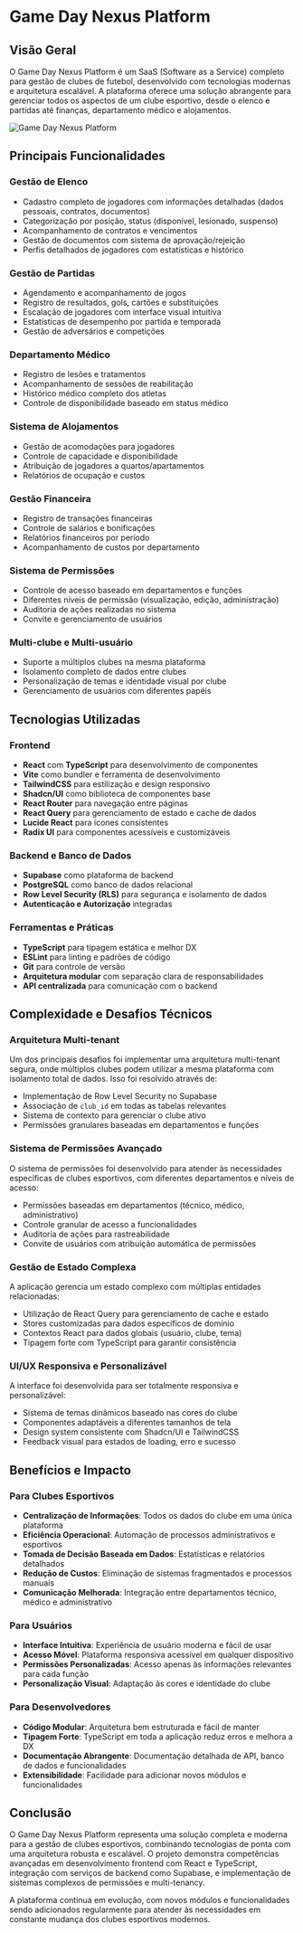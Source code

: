 # Game Day Nexus Platform

## Visão Geral

O Game Day Nexus Platform é um SaaS (Software as a Service) completo para gestão de clubes de futebol, desenvolvido com tecnologias modernas e arquitetura escalável. A plataforma oferece uma solução abrangente para gerenciar todos os aspectos de um clube esportivo, desde o elenco e partidas até finanças, departamento médico e alojamentos.

![Game Day Nexus Platform](https://via.placeholder.com/800x400?text=Game+Day+Nexus+Platform)

## Principais Funcionalidades

### Gestão de Elenco
- Cadastro completo de jogadores com informações detalhadas (dados pessoais, contratos, documentos)
- Categorização por posição, status (disponível, lesionado, suspenso)
- Acompanhamento de contratos e vencimentos
- Gestão de documentos com sistema de aprovação/rejeição
- Perfis detalhados de jogadores com estatísticas e histórico

### Gestão de Partidas
- Agendamento e acompanhamento de jogos
- Registro de resultados, gols, cartões e substituições
- Escalação de jogadores com interface visual intuitiva
- Estatísticas de desempenho por partida e temporada
- Gestão de adversários e competições

### Departamento Médico
- Registro de lesões e tratamentos
- Acompanhamento de sessões de reabilitação
- Histórico médico completo dos atletas
- Controle de disponibilidade baseado em status médico

### Sistema de Alojamentos
- Gestão de acomodações para jogadores
- Controle de capacidade e disponibilidade
- Atribuição de jogadores a quartos/apartamentos
- Relatórios de ocupação e custos

### Gestão Financeira
- Registro de transações financeiras
- Controle de salários e bonificações
- Relatórios financeiros por período
- Acompanhamento de custos por departamento

### Sistema de Permissões
- Controle de acesso baseado em departamentos e funções
- Diferentes níveis de permissão (visualização, edição, administração)
- Auditoria de ações realizadas no sistema
- Convite e gerenciamento de usuários

### Multi-clube e Multi-usuário
- Suporte a múltiplos clubes na mesma plataforma
- Isolamento completo de dados entre clubes
- Personalização de temas e identidade visual por clube
- Gerenciamento de usuários com diferentes papéis

## Tecnologias Utilizadas

### Frontend
- **React** com **TypeScript** para desenvolvimento de componentes
- **Vite** como bundler e ferramenta de desenvolvimento
- **TailwindCSS** para estilização e design responsivo
- **Shadcn/UI** como biblioteca de componentes base
- **React Router** para navegação entre páginas
- **React Query** para gerenciamento de estado e cache de dados
- **Lucide React** para ícones consistentes
- **Radix UI** para componentes acessíveis e customizáveis

### Backend e Banco de Dados
- **Supabase** como plataforma de backend
- **PostgreSQL** como banco de dados relacional
- **Row Level Security (RLS)** para segurança e isolamento de dados
- **Autenticação e Autorização** integradas

### Ferramentas e Práticas
- **TypeScript** para tipagem estática e melhor DX
- **ESLint** para linting e padrões de código
- **Git** para controle de versão
- **Arquitetura modular** com separação clara de responsabilidades
- **API centralizada** para comunicação com o backend

## Complexidade e Desafios Técnicos

### Arquitetura Multi-tenant
Um dos principais desafios foi implementar uma arquitetura multi-tenant segura, onde múltiplos clubes podem utilizar a mesma plataforma com isolamento total de dados. Isso foi resolvido através de:

- Implementação de Row Level Security no Supabase
- Associação de `club_id` em todas as tabelas relevantes
- Sistema de contexto para gerenciar o clube ativo
- Permissões granulares baseadas em departamentos e funções

### Sistema de Permissões Avançado
O sistema de permissões foi desenvolvido para atender às necessidades específicas de clubes esportivos, com diferentes departamentos e níveis de acesso:

- Permissões baseadas em departamentos (técnico, médico, administrativo)
- Controle granular de acesso a funcionalidades
- Auditoria de ações para rastreabilidade
- Convite de usuários com atribuição automática de permissões

### Gestão de Estado Complexa
A aplicação gerencia um estado complexo com múltiplas entidades relacionadas:

- Utilização de React Query para gerenciamento de cache e estado
- Stores customizadas para dados específicos de domínio
- Contextos React para dados globais (usuário, clube, tema)
- Tipagem forte com TypeScript para garantir consistência

### UI/UX Responsiva e Personalizável
A interface foi desenvolvida para ser totalmente responsiva e personalizável:

- Sistema de temas dinâmicos baseado nas cores do clube
- Componentes adaptáveis a diferentes tamanhos de tela
- Design system consistente com Shadcn/UI e TailwindCSS
- Feedback visual para estados de loading, erro e sucesso

## Benefícios e Impacto

### Para Clubes Esportivos
- **Centralização de Informações**: Todos os dados do clube em uma única plataforma
- **Eficiência Operacional**: Automação de processos administrativos e esportivos
- **Tomada de Decisão Baseada em Dados**: Estatísticas e relatórios detalhados
- **Redução de Custos**: Eliminação de sistemas fragmentados e processos manuais
- **Comunicação Melhorada**: Integração entre departamentos técnico, médico e administrativo

### Para Usuários
- **Interface Intuitiva**: Experiência de usuário moderna e fácil de usar
- **Acesso Móvel**: Plataforma responsiva acessível em qualquer dispositivo
- **Permissões Personalizadas**: Acesso apenas às informações relevantes para cada função
- **Personalização Visual**: Adaptação às cores e identidade do clube

### Para Desenvolvedores
- **Código Modular**: Arquitetura bem estruturada e fácil de manter
- **Tipagem Forte**: TypeScript em toda a aplicação reduz erros e melhora a DX
- **Documentação Abrangente**: Documentação detalhada de API, banco de dados e funcionalidades
- **Extensibilidade**: Facilidade para adicionar novos módulos e funcionalidades

## Conclusão

O Game Day Nexus Platform representa uma solução completa e moderna para a gestão de clubes esportivos, combinando tecnologias de ponta com uma arquitetura robusta e escalável. O projeto demonstra competências avançadas em desenvolvimento frontend com React e TypeScript, integração com serviços de backend como Supabase, e implementação de sistemas complexos de permissões e multi-tenancy.

A plataforma continua em evolução, com novos módulos e funcionalidades sendo adicionados regularmente para atender às necessidades em constante mudança dos clubes esportivos modernos.

